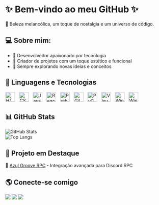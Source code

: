 # ✨ Bem-vindo ao meu GitHub ✨  

🌙 Beleza melancólica, um toque de nostalgia e um universo de código.  

## 💻 Sobre mim:  
- 💖 Desenvolvedor apaixonado por tecnologia  
- 🎨 Criador de projetos com um toque estético e funcional  
- 🚀 Sempre explorando novas ideias e conceitos  

## 🤖 Linguagens e Tecnologias  

<img align="left" alt="HTML" title="HTML" width="30px" style="padding-right: 10px;" src="https://cdn.jsdelivr.net/gh/devicons/devicon@latest/icons/html5/html5-original.svg" />  
<img align="left" alt="CSS" title="CSS" width="30px" style="padding-right: 10px;" src="https://cdn.jsdelivr.net/gh/devicons/devicon@latest/icons/css3/css3-original.svg" />  
<img align="left" alt="JavaScript" title="JavaScript" width="30px" style="padding-right: 10px;" src="https://cdn.jsdelivr.net/gh/devicons/devicon@latest/icons/javascript/javascript-original.svg" />  
<img align="left" alt="React" title="React" width="30px" style="padding-right: 10px;" src="https://cdn.jsdelivr.net/gh/devicons/devicon@latest/icons/react/react-original.svg" />  
<img align="left" alt="Python" title="Python" width="30px" style="padding-right: 10px;" src="https://cdn.jsdelivr.net/gh/devicons/devicon@latest/icons/python/python-original.svg" />  
<img align="left" alt="Git" title="Git" width="30px" style="padding-right: 10px;" src="https://cdn.jsdelivr.net/gh/devicons/devicon@latest/icons/git/git-original.svg" />  
<img align="left" alt="PyCharm" title="PyCharm" width="30px" style="padding-right: 10px;" src="https://cdn.jsdelivr.net/gh/devicons/devicon@latest/icons/pycharm/pycharm-original.svg" />  
<img align="left" alt="Visual Studio" title="Visual Studio" width="30px" style="padding-right: 10px;" src="https://cdn.jsdelivr.net/gh/devicons/devicon@latest/icons/visualstudio/visualstudio-original.svg" />  
<img align="left" alt="Windows 11" title="Windows 11" width="30px" style="padding-right: 10px;" src="https://cdn.jsdelivr.net/gh/devicons/devicon@latest/icons/windows11/windows11-original.svg" />  
<img align="left" alt="Windows 11" title="Windows 11 Wordmark" width="30px" style="padding-right: 10px;" src="https://cdn.jsdelivr.net/gh/devicons/devicon@latest/icons/windows11/windows11-original-wordmark.svg" />  

<br/>  
<br/>  

## 📊 GitHub Stats  
![GitHub Stats](https://github-readme-stats.vercel.app/api?username=andrsodremiranda&show_icons=true&theme=tokyonight)  
![Top Langs](https://github-readme-stats.vercel.app/api/top-langs/?username=andrsodremiranda&layout=compact&theme=tokyonight)  

## 📌 Projeto em Destaque  
🔹 [Azul Groove RPC](https://github.com/andrsodremiranda/Azul-Groove-RPC) - Integração avançada para Discord RPC  

## 🌎 Conecte-se comigo  

<div>  
<a href="https://www.youtube.com/channel/UCTSkNaSz8kypqK0xzZEoK-A" target="_blank"><img loading="lazy" src="https://img.shields.io/badge/YouTube-FF0000?style=for-the-badge&logo=youtube&logoColor=white"></a>  
<a href="https://www.instagram.com/astmsoftware/" target="_blank"><img loading="lazy" src="https://img.shields.io/badge/-Instagram-%23E4405F?style=for-the-badge&logo=instagram&logoColor=white"></a>  
<a href="https://x.com/AstmSoftware" target="_blank"><img loading="lazy" src="https://img.shields.io/badge/Twitter-1DA1F2?style=for-the-badge&logo=twitter&logoColor=white"></a>  
</div>  
